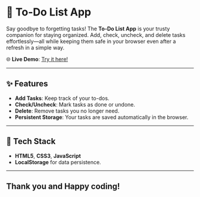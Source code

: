 # 📝 To-Do List App  

Say goodbye to forgetting tasks! The **To-Do List App** is your trusty companion for staying organized. Add, check, uncheck, and delete tasks effortlessly—all while keeping them safe in your browser even after a refresh in a simple way.  

🌐 **Live Demo**: [Try it here!](https://leahamp.github.io/ToDoListApp/)  

---

## ✨ Features  
- **Add Tasks**: Keep track of your to-dos.  
- **Check/Uncheck**: Mark tasks as done or undone.  
- **Delete**: Remove tasks you no longer need.  
- **Persistent Storage**: Your tasks are saved automatically in the browser.  

---

## 🚀 Tech Stack  
- **HTML5**, **CSS3**, **JavaScript**  
- **LocalStorage** for data persistence.  

---

## Thank you  and Happy coding!
